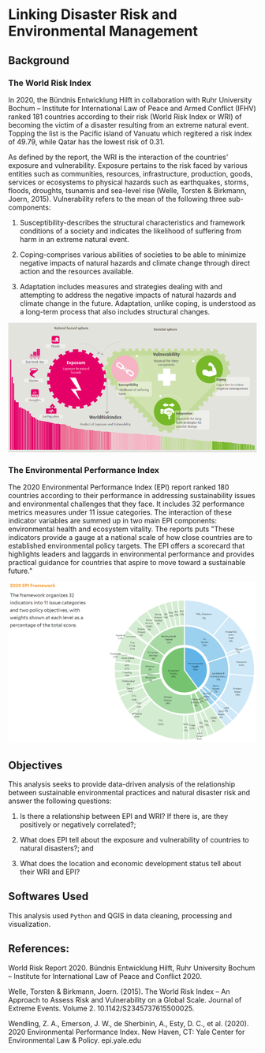 # Linking Disaster Risk and Environmental Management

## Background

### The World Risk Index

In 2020, the Bündnis Entwicklung Hilft in collaboration with Ruhr University Bochum – Institute for International Law of Peace and Armed Conflict (IFHV) ranked 181 countries according to their risk (World Risk Index or WRI) of becoming the victim of a disaster resulting from an extreme natural event. Topping the list is the Pacific island of Vanuatu which regitered a risk index of 49.79, while Qatar has the lowest risk of 0.31.

As defined by the report, the WRI is the interaction of the countries' exposure and vulnerability. Exposure pertains to the risk faced by various entities such as communities, resources, infrastructure, production, goods, services or ecosystems to physical hazards such as earthquakes, storms, floods, droughts, tsunamis and sea-level rise (Welle, Torsten & Birkmann, Joern, 2015).  Vulnerability refers to the mean of the following three sub-components:

1.	Susceptibility-describes the structural characteristics and framework conditions of a society and indicates the likelihood of suffering from harm in an extreme natural event.

2.	Coping-comprises various abilities of societies to be able to minimize negative impacts of natural hazards and climate change through direct action and the resources available.

3.	Adaptation includes measures and strategies dealing with and attempting to address the negative impacts of natural hazards and climate change in the future. Adaptation, unlike coping, is understood as a long-term process that also includes structural changes.

![](https://github.com/jsacoba/pai789_finalproject/blob/main/script6_riskmap_world/wri_components.PNG)

### The Environmental Performance Index

The 2020 Environmental Performance Index (EPI) report ranked 180 countries according to their performance in addressing sustainability issues and environmental challenges that they face. It includes 32 performance metrics measures under 11 issue categories. The interaction of these indicator variables are summed up in two main EPI components: environmental health and ecosystem vitality. The reports puts "These indicators provide a gauge at a national scale of how close countries are to established environmental policy targets. The EPI offers a scorecard that highlights leaders and laggards in environmental performance and provides practical guidance for countries that aspire to move toward a sustainable future."

![](https://github.com/jsacoba/pai789_finalproject/blob/main/script6_riskmap_world/epi_components.PNG)

## Objectives

This analysis seeks to provide data-driven analysis of the relationship between sustainable environmental practices and natural disaster risk and answer the following questions:

1. Is there a relationship between EPI and WRI? If there is, are they positively or negatively correlated?;

2. What does EPI tell about the exposure and vulnerability of countries to natural disasters?; and

2. What does the location and economic development status tell about their WRI and EPI?

## Softwares Used

This analysis used `Python` and QGIS in data cleaning, processing and visualization. 

## References:

World Risk Report 2020. Bündnis Entwicklung Hilft, Ruhr University Bochum – Institute for International Law of Peace and Conflict 2020. 

Welle, Torsten & Birkmann, Joern. (2015). The World Risk Index – An Approach to Assess Risk and Vulnerability on a Global Scale. Journal of Extreme Events. Volume 2. 10.1142/S2345737615500025. 

Wendling, Z. A., Emerson, J. W., de Sherbinin, A., Esty, D. C., et al. (2020). 2020 Environmental Performance Index. New Haven, CT: Yale Center for Environmental Law & Policy. epi.yale.edu